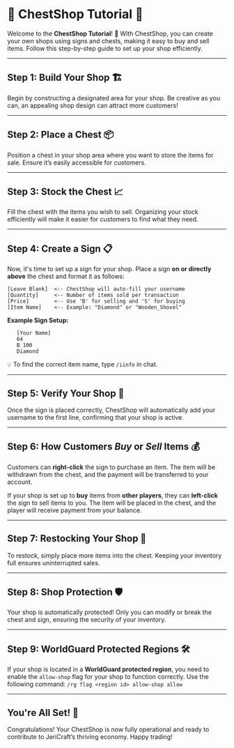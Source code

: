 # 🏪 ChestShop Tutorial 🛒

Welcome to the **ChestShop Tutorial**! 🎉 With ChestShop, you can create your own shops using signs and chests, making it easy to buy and sell items. Follow this step-by-step guide to set up your shop efficiently.

---

## Step 1: Build Your Shop 🏗️

Begin by constructing a designated area for your shop. Be creative as you can, an appealing shop design can attract more customers!

---

## Step 2: Place a Chest 📦

Position a chest in your shop area where you want to store the items for sale. Ensure it’s easily accessible for customers.

---

## Step 3: Stock the Chest 📈

Fill the chest with the items you wish to sell. Organizing your stock efficiently will make it easier for customers to find what they need.

---

## Step 4: Create a Sign 📋

Now, it's time to set up a sign for your shop. Place a sign **on or directly above** the chest and format it as follows:


```none
[Leave Blank]  <-- ChestShop will auto-fill your username
[Quantity]     <-- Number of items sold per transaction
[Price]        <-- Use 'B' for selling and 'S' for buying
[Item Name]    <-- Example: "Diamond" or "Wooden_Shovel"
```

**Example Sign Setup:**
```none
   [Your Name]   
   64            
   B 100         
   Diamond 
```

💡 To find the correct item name, type `/iinfo` in chat.

---

## Step 5: Verify Your Shop 🧐

Once the sign is placed correctly, ChestShop will automatically add your username to the first line, confirming that your shop is active.

---

## Step 6: How Customers *Buy* or *Sell* Items 💰

Customers can **right-click** the sign to purchase an item. The item will be withdrawn from the chest, and the payment will be transferred to your account.

If your shop is set up to **buy** items from **other players**, they can **left-click** the sign to sell items to you. The item will be placed in the chest, and the player will receive payment from your balance.

---

## Step 7: Restocking Your Shop 🔄

To restock, simply place more items into the chest. Keeping your inventory full ensures uninterrupted sales.

---

## Step 8: Shop Protection 🛡️

Your shop is automatically protected! Only you can modify or break the chest and sign, ensuring the security of your inventory.

---

## Step 9: WorldGuard Protected Regions 🛠️

If your shop is located in a **WorldGuard protected region**, you need to enable the `allow-shop` flag for your shop to function correctly.
Use the following command: `/rg flag <region id> allow-shop allow`

---

## **You're All Set! 🎉**

Congratulations! Your ChestShop is now fully operational and ready to contribute to JeriCraft’s thriving economy. Happy trading!